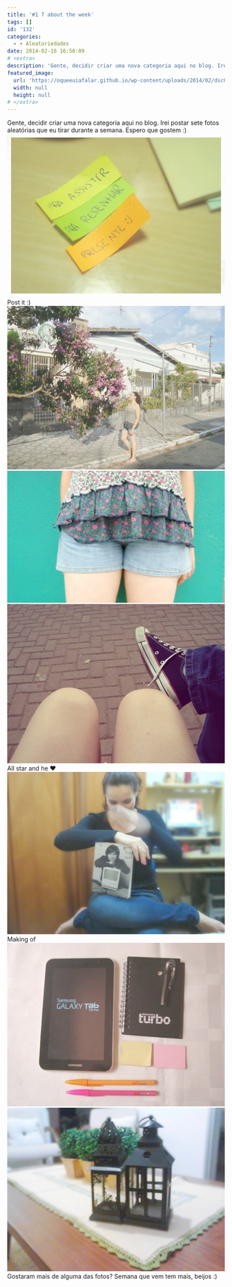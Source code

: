 ```yaml
---
title: '#1 7 about the week'
tags: []
id: '132'
categories:
  - - Aleatoriedades
date: 2014-02-16 16:50:09
# <extra>
description: 'Gente, decidir criar uma nova categoria aqui no blog. Irei postar sete fotos aleatórias que eu tirar durante a semana. Espero que gostem 🙂 Gostaram mais de alguma das fotos? Semana que vem tem mais, beijos 🙂'
featured_image: 
  url: 'https://oqueeuiafalar.github.io/wp-content/uploads/2014/02/dsc02022.jpg?w=630'
  width: null
  height: null
# </extra>
---
```


Gente, decidir criar uma nova categoria aqui no blog. Irei postar sete fotos aleatórias que eu tirar durante a semana. Espero que gostem :) [![Image](/wp-content/uploads/2014/02/dsc02022.jpg?w=630)](/wp-content/uploads/2014/02/dsc02022.jpg) Post it :) [![Image](/wp-content/uploads/2014/02/dsc02051.jpg?w=630)](/wp-content/uploads/2014/02/dsc02051.jpg) [![Image](/wp-content/uploads/2014/02/dsc02059.jpg?w=650)](/wp-content/uploads/2014/02/dsc02059.jpg) [![Image](/wp-content/uploads/2014/02/all-star.jpg?w=628)](/wp-content/uploads/2014/02/all-star.jpg) All star and he ♥ [![Image](/wp-content/uploads/2014/02/dsc02109.jpg?w=617)](/wp-content/uploads/2014/02/dsc02109.jpg) Making of [![Image](/wp-content/uploads/2014/02/dsc02099.jpg?w=630)](/wp-content/uploads/2014/02/dsc02099.jpg) [![Image](/wp-content/uploads/2014/02/img_20140208_200754.jpg?w=650)](/wp-content/uploads/2014/02/img_20140208_200754.jpg) Gostaram mais de alguma das fotos? Semana que vem tem mais, beijos :)
